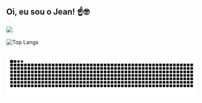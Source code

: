 ## Oi, eu sou o Jean! ☝️🤓

<picture>
  <source
    srcset="https://github-readme-stats.vercel.app/api?username=Jean-Martins22&show_icons=true&theme=dark"
    media="(prefers-color-scheme: dark)"
  />
  <source
    srcset="https://github-readme-stats.vercel.app/api?username=Jean-Martins22&show_icons=true"
    media="(prefers-color-scheme: light), (prefers-color-scheme: no-preference)"
  />
  <img src="https://github-readme-stats.vercel.app/api?username=Jean-Martins22&show_icons=true" />
</picture>

![Top Langs](https://github-readme-stats.vercel.app/api/top-langs/?username=Jean-Martins22&layout=compact&theme=dark)

##

<picture>
  <source media="(prefers-color-scheme: dark)" srcset="https://raw.githubusercontent.com/Jean-Martins22/Jean-Martins22/output/github-contribution-grid-snake-dark.svg">
  <source media="(prefers-color-scheme: light)" srcset="https://raw.githubusercontent.com/Jean-Martins22/Jean-Martins22/output/github-contribution-grid-snake.svg">
  <img alt="github contribution grid snake animation" src="https://raw.githubusercontent.com/Jean-Martins22/Jean-Martins22/output/github-contribution-grid-snake.svg">
</picture>
